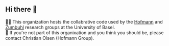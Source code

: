 ## Hi there 👋

🙋‍♀️ This organization hosts the collabrative code used by the [Hofmann](https://hofmannlab.physik.unibas.ch/en/) and [Zumbuhl](https://zumbuhllab.unibas.ch/en/) research groups at the University of Basel.<br>
🌈 If you're not part of this organixation and you think you should be, please contact Christian Olsen (Hofmann Group).
